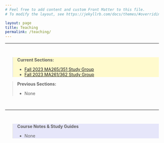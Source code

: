 ```yaml
---
# Feel free to add content and custom Front Matter to this file.
# To modify the layout, see https://jekyllrb.com/docs/themes/#overriding-theme-defaults

layout: page
title: Teaching
permalink: /teaching/
---
```


---

<br>
<blockquote style="background-color: lemonchiffon">
<b>Current Sections:</b>
<ul>
    <li><a href="/teaching/265study">Fall 2023 MA265/351 Study Group</a></li>
    <li><a href="/teaching/261study">Fall 2023 MA261/362 Study Group</a></li>
</ul>
</blockquote>

<blockquote>
<b>Previous Sections:</b>
<ul>
    <li>None</li>
</ul>
</blockquote>
<br>

---

<br>

<blockquote style="background-color: lavender">
<b>Course Notes & Study Guides</b>
<ul>
    <li>None</li>
</ul>
</blockquote>